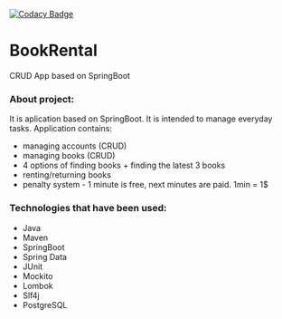 [![Codacy Badge](https://api.codacy.com/project/badge/Grade/b66869d2515d4ac69321c644fd6af427)](https://www.codacy.com/app/must1/BookRental?utm_source=github.com&amp;utm_medium=referral&amp;utm_content=must1/BookRental&amp;utm_campaign=Badge_Grade)

# BookRental
CRUD App based on SpringBoot

### About project:

It is aplication based on SpringBoot. It is intended to manage everyday tasks.
Application contains:
- managing accounts (CRUD)
- managing books (CRUD)
- 4 options of finding books + finding the latest 3 books
- renting/returning books
- penalty system - 1 minute is free, next minutes are paid. 1min = 1$


### Technologies that have been used:
- Java
- Maven
- SpringBoot
- Spring Data
- JUnit
- Mockito
- Lombok
- Slf4j
- PostgreSQL
